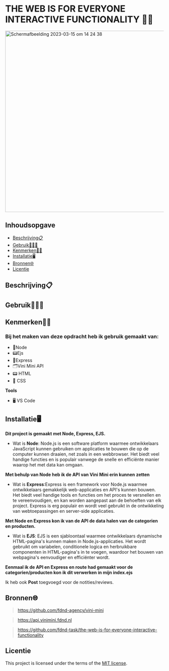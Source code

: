  # **THE WEB IS FOR EVERYONE INTERACTIVE FUNCTIONALITY 🥚🥜**

<img width="576" alt="Schermafbeelding 2023-03-15 om 14 24 38" src="https://user-images.githubusercontent.com/112856019/225322066-1bba6075-7eb0-46a2-a834-871628b38924.png">

## Inhoudsopgave

  * [Beschrijving📋](#beschrijving)
  * [Gebruik👩🏽‍💻](#gebruik)
  * [Kenmerken🧗‍♀️](#kenmerken)
  * [Installatie🖥️](#installatie)
  * [Bronnen🌐](#bronnen)
  * [Licentie](#licentie)

## Beschrijving📋


## Gebruik👩🏽‍💻

## Kenmerken🧗‍♀️

### Bij het maken van deze opdracht heb ik gebruik gemaakt van:
* 🔌Node
* 📟Ejs
* 📡Express
* 🗂Vini Mini API
* 📟 HTML
* 🎨 CSS


**Tools**
* 🖥️ VS Code


## Installatie🖥️
**Dit project is gemaakt met Node, Express, EJS.**

* Wat is **Node**: Node.js is een software platform waarmee ontwikkelaars JavaScript kunnen gebruiken om applicaties te bouwen die op de computer kunnen draaien, net zoals in een webbrowser. Het biedt veel handige functies en is populair vanwege de snelle en efficiënte manier waarop het met data kan omgaan.

**Met behulp van Node heb ik de API van Vini Mini erin kunnen zetten**

* Wat is **Express**:Express is een framework voor Node.js waarmee ontwikkelaars gemakkelijk web-applicaties en API's kunnen bouwen. Het biedt veel handige tools en functies om het proces te versnellen en te vereenvoudigen, en kan worden aangepast aan de behoeften van elk project. Express is erg populair en wordt veel gebruikt in de ontwikkeling van webtoepassingen en server-side applicaties.

**Met Node en Express kon ik van de API de data halen van de categorien en producten.**

* Wat is **EJS**: EJS is een sjabloontaal waarmee ontwikkelaars dynamische HTML-pagina's kunnen maken in Node.js-applicaties. Het wordt gebruikt om variabelen, conditionele logica en herbruikbare componenten in HTML-pagina's in te voegen, waardoor het bouwen van webpagina's eenvoudiger en efficiënter wordt.

**Eenmaal ik de API en Express en route had gemaakt voor de categorien/producten kon ik dit verwerken in mijn index.ejs**

Ik heb ook **Post** toegvoegd voor de notities/reviews.
## Bronnen🌐
>https://github.com/fdnd-agency/vini-mini

>https://api.vinimini.fdnd.nl

>https://github.com/fdnd-task/the-web-is-for-everyone-interactive-functionality
## Licentie

This project is licensed under the terms of the [MIT license](./LICENSE).
